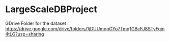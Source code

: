 # LargeScaleDBProject

GDrive Folder for the dataset : https://drive.google.com/drive/folders/1jDUUmqnGYo7Tmq1GBcFJ8STyFqjn4tLG?usp=sharing
